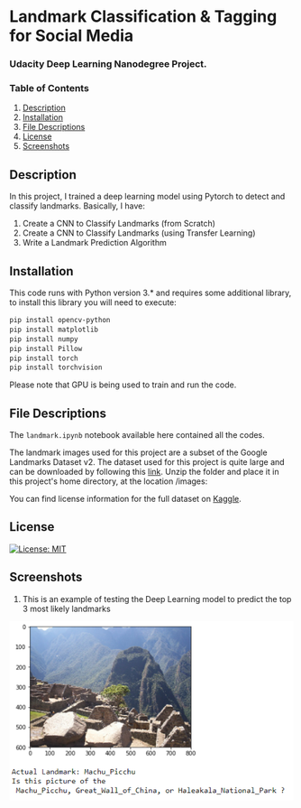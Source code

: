 # Landmark Classification & Tagging for Social Media
### Udacity Deep Learning Nanodegree Project.

### Table of Contents

1. [Description](#description)
2. [Installation](#installation)
3. [File Descriptions](#files)
4. [License](#license)
5. [Screenshots](#screenshots)



## Description<a name="description"></a>

In this project, I trained a deep learning model using Pytorch to detect and classify landmarks.
Basically, I have:

1) Create a CNN to Classify Landmarks (from Scratch)
2) Create a CNN to Classify Landmarks (using Transfer Learning)
3) Write a Landmark Prediction Algorithm

## Installation <a name="installation"></a>

This code runs with Python version 3.* and requires some additional library, to install this library you will need to execute:
```bash
pip install opencv-python
pip install matplotlib
pip install numpy
pip install Pillow
pip install torch
pip install torchvision

```
Please note that GPU is being used to train and run the code. 


## File Descriptions <a name="files"></a>

The `landmark.ipynb` notebook available here contained all the codes.  

The landmark images used for this project are a subset of the Google Landmarks Dataset v2. The dataset used for this project is quite large and can be downloaded by following this [link](https://udacity-dlnfd.s3-us-west-1.amazonaws.com/datasets/landmark_images.zip).
Unzip the folder and place it in this project's home directory, at the location /images:

You can find license information for the full dataset on [Kaggle](https://www.kaggle.com/google/google-landmarks-dataset).



## License<a name="license"></a>
[![License: MIT](https://img.shields.io/badge/License-MIT-yellow.svg)](https://opensource.org/licenses/MIT)


## Screenshots<a name="screenshots"></a>
1. This is an example of testing the Deep Learning model to predict the top 3 most likely landmarks

![Sample Input](screenshots/sample0.PNG)


